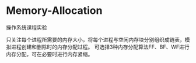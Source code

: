 # Memory-Allocation
操作系统课程实验

只关注每个进程所需要的内存大小，将每个进程与空闲内存块分别组织成链表，模拟进程创建和删除时的内存分配过程。
可选择3种内存分配算法FF、BF、WF进行内存分配，可在必要时进行内存紧缩。
